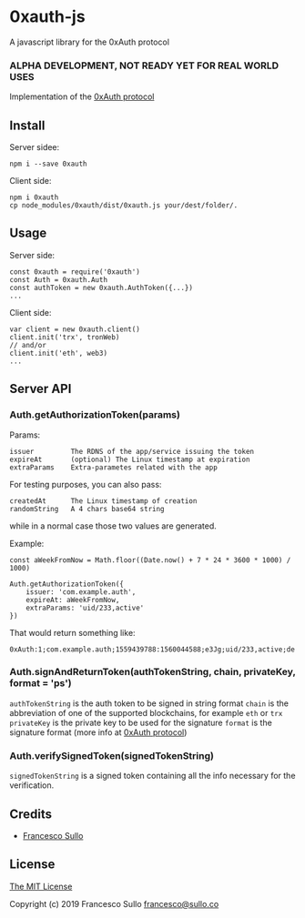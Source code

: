# 0xauth-js
A javascript library for the 0xAuth protocol

### ALPHA DEVELOPMENT, NOT READY YET FOR REAL WORLD USES

Implementation of the [0xAuth protocol](https://github.com/0xauth/0xauth)


## Install

Server sidee:
```
npm i --save 0xauth
```

Client side:
```
npm i 0xauth
cp node_modules/0xauth/dist/0xauth.js your/dest/folder/.
```

## Usage

Server side:

```
const 0xauth = require('0xauth')
const Auth = 0xauth.Auth
const authToken = new 0xauth.AuthToken({...})
...
```

Client side:

```
var client = new 0xauth.client()
client.init('trx', tronWeb)
// and/or
client.init('eth', web3)
...
```

## Server API

### Auth.getAuthorizationToken(params)

Params:
```
issuer         The RDNS of the app/service issuing the token
expireAt       (optional) The Linux timestamp at expiration
extraParams    Extra-parametes related with the app
```
For testing purposes, you can also pass:
```
createdAt      The Linux timestamp of creation
randomString   A 4 chars base64 string

```
while in a normal case those two values are generated.

Example:
```
const aWeekFromNow = Math.floor((Date.now() + 7 * 24 * 3600 * 1000) / 1000)

Auth.getAuthorizationToken({
    issuer: 'com.example.auth',
    expireAt: aWeekFromNow,
    extraParams: 'uid/233,active'
})
```
That would return something like:
```
0xAuth:1;com.example.auth;1559439788:1560044588;e3Jg;uid/233,active;de
```

### Auth.signAndReturnToken(authTokenString, chain, privateKey, format = 'ps')

`authTokenString` is the auth token to be signed in string format
`chain` is the abbreviation of one of the supported blockchains, for example `eth` or `trx`
`privateKey` is the private key to be used for the signature
`format` is the signature format (more info at [0xAuth protocol](https://github.com/0xauth/0xauth))

### Auth.verifySignedToken(signedTokenString)

`signedTokenString` is a signed token containing all the info necessary for the verification.


## Credits

  - [Francesco Sullo](https://francesco.sullo.co)

## License

[The MIT License](http://opensource.org/licenses/MIT)

Copyright (c) 2019 Francesco Sullo <francesco@sullo.co>
